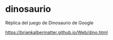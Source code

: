 # dinosaurio
Réplica del juego de Dinosaurio de Google

https://briankalbermatter.github.io/Web/dino.html

